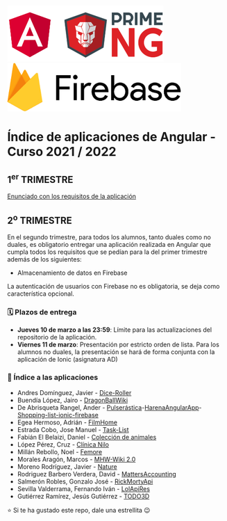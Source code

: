 <img width="360px" src="angular-y-primeng.png">&nbsp;&nbsp;&nbsp;&nbsp;&nbsp;&nbsp;<img width="400px" src="firebase_v2.png">

# Índice de aplicaciones de Angular - Curso 2021 / 2022

## 1<sup>er</sup> TRIMESTRE

[Enunciado con los requisitos de la aplicación](trabajo_angular_v2.pdf)

## 2<sup>o</sup> TRIMESTRE

En el segundo trimestre, para todos los alumnos, tanto duales como no duales, es obligatorio entregar una aplicación realizada en Angular que cumpla todos los requisitos que se pedían para la del primer trimestre además de los siguientes:
* Almacenamiento de datos en Firebase

La autenticación de usuarios con Firebase no es obligatoria, se deja como característica opcional.

### 🗓️ Plazos de entrega

* **Jueves 10 de marzo a las 23:59**: Límite para las actualizaciones del repositorio de la aplicación. 
* **Viernes 11 de marzo**: Presentación por estricto orden de lista. Para los alumnos no duales, la presentación se hará de forma conjunta con la aplicación de Ionic (asignatura AD)

### :iphone: Índice a las aplicaciones
* Andres Domínguez, Javier - [Dice-Roller](https://github.com/javierandresaluiescampanillas/dice-roller)
* Buendía López, Jairo - [DragonBallWiki](https://github.com/jairobuendia/DragonBallWiki)
* De Abrisqueta Rangel, Ander - [Pulserástica](https://github.com/AnderDeAbrisqueta/pulserastica)-[HarenaAngularApp](https://github.com/AnderDeAbrisqueta/HarenaAngularApp)-[Shopping-list-ionic-firebase](https://github.com/AnderDeAbrisqueta/shoppinglist-ionic-firebase)
* Egea Hermoso, Adrián - [FilmHome](https://github.com/AdrianEgeaHermoso/FilmHome_Angular)
* Estrada Cobo, Jose Manuel - [Task-List](https://github.com/JoseEstradaC/task-list)
* Fabián El Belaizi, Daniel - [Colección de animales](https://github.com/Danny-06/Coleccion-de-animales-domesticos-angular-v2)
* López Pérez, Cruz - [Clínica Nilo](https://github.com/mcruzlp/clinicaniloangularappMarzoVersion)
* Millán Rebollo, Noel - [Femore](https://github.com/NoelMillan/angular-project)
* Morales Aragón, Marcos - [MHW-Wiki 2.0](https://github.com/MarcosMoralesAragon/MHW-Wiki/tree/2.0)
* Moreno Rodríguez, Javier - [Nature](https://github.com/Javiemr/AngularProjecto)
* Rodriguez Barbero Verdera, David - [MattersAccounting](https://github.com/Davidrbv/MatterAccounting)
* Salmerón Robles, Gonzalo José - [RickMortyApi](https://github.com/gonzalosalmeron/rickmortyapi)
* Sevilla Valderrama, Fernando Iván - [LolApiRes](https://github.com/FESEVA/angular-lolApiRes)
* Gutiérrez Ramírez, Jesús Gutiérrez - [TODO3D](https://github.com/Jesus-GR/tienda3D)

:star: Si te ha gustado este repo, dale una estrellita :wink:
